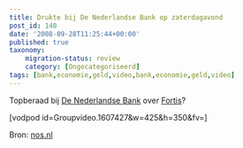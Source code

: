 ```yaml
---
title: Drukte bij De Nederlandse Bank op zaterdagavond
post_id: 140
date: '2008-09-28T11:25:44+00:00'
published: true
taxonomy:
    migration-status: review
    category: [Ongecategoriseerd]
tags: [bank,economie,geld,video,bank,economie,geld,video]
---
```

Topberaad bij [De Nederlandse Bank](http://www.dnb.nl) over [Fortis](http://www.fortis.nl)?

[vodpod id=Groupvideo.1607427&w=425&h=350&fv=]

Bron: [nos.nl](http://nos.nl)